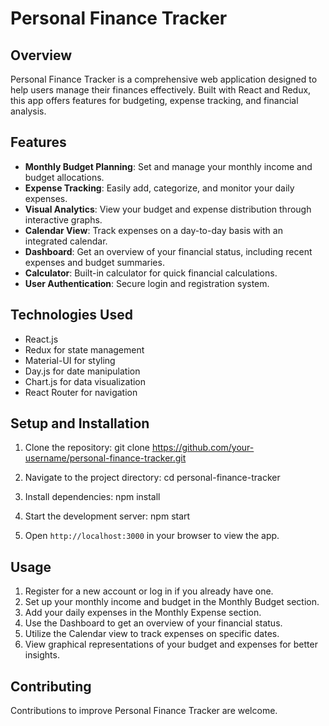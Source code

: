 # Personal Finance Tracker

## Overview

Personal Finance Tracker is a comprehensive web application designed to help users manage their finances effectively. Built with React and Redux, this app offers features for budgeting, expense tracking, and financial analysis.

## Features

- **Monthly Budget Planning**: Set and manage your monthly income and budget allocations.
- **Expense Tracking**: Easily add, categorize, and monitor your daily expenses.
- **Visual Analytics**: View your budget and expense distribution through interactive graphs.
- **Calendar View**: Track expenses on a day-to-day basis with an integrated calendar.
- **Dashboard**: Get an overview of your financial status, including recent expenses and budget summaries.
- **Calculator**: Built-in calculator for quick financial calculations.
- **User Authentication**: Secure login and registration system.

## Technologies Used

- React.js
- Redux for state management
- Material-UI for styling
- Day.js for date manipulation
- Chart.js for data visualization
- React Router for navigation

## Setup and Installation

1. Clone the repository: git clone https://github.com/your-username/personal-finance-tracker.git

2. Navigate to the project directory: cd personal-finance-tracker

3. Install dependencies: npm install

4. Start the development server: npm start

5. Open `http://localhost:3000` in your browser to view the app.

## Usage

1. Register for a new account or log in if you already have one.
2. Set up your monthly income and budget in the Monthly Budget section.
3. Add your daily expenses in the Monthly Expense section.
4. Use the Dashboard to get an overview of your financial status.
5. Utilize the Calendar view to track expenses on specific dates.
6. View graphical representations of your budget and expenses for better insights.

## Contributing

Contributions to improve Personal Finance Tracker are welcome.
